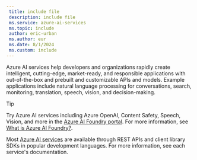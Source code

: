 ```yaml
---
 title: include file
 description: include file
 ms.service: azure-ai-services
 ms.topic: include
 author: eric-urban
 ms.author: eur
 ms.date: 8/1/2024
 ms.custom: include
---
```


Azure AI services help developers and organizations rapidly create intelligent, cutting-edge, market-ready, and responsible applications with out-of-the-box and prebuilt and customizable APIs and models. Example applications include natural language processing for conversations, search, monitoring, translation, speech, vision, and decision-making.

> [!TIP]
> Try Azure AI services including Azure OpenAI, Content Safety, Speech, Vision, and more in the [Azure AI Foundry portal](https://ai.azure.com). For more information, see [What is Azure AI Foundry?](../../ai-foundry/what-is-azure-ai-foundry.md).

Most [Azure AI services](../../ai-services/index.yml) are available through REST APIs and client library SDKs in popular development languages. For more information, see each service's documentation.